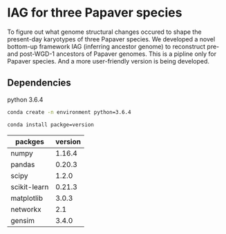 # IAG for three Papaver species
To figure out what genome structural changes occured to shape the present-day karyotypes of three Papaver species. We developed a novel bottom-up framework IAG (inferring ancestor genome) to reconstruct pre- and post-WGD-1 ancestors of Papaver genomes. This is a pipline only for Papaver species. And a more user-friendly version is being developed.

## Dependencies
python 3.6.4
```Bash
conda create -n environment python=3.6.4
```
```Bash
conda install packge=version
```
packges  | version|
--------- | --------|
numpy  | 1.16.4 |
pandas  | 0.20.3 |
scipy  | 1.2.0 |
scikit-learn  | 0.21.3 |
matplotlib  | 3.0.3 |
networkx | 2.1 |
gensim | 3.4.0 |
